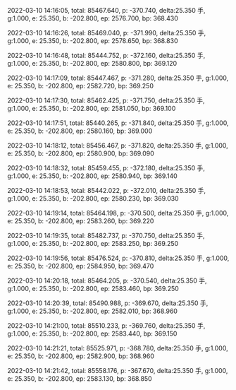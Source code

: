 2022-03-10 14:16:05, total: 85467.640, p: -370.740, delta:25.350 手, g:1.000, e: 25.350, b: -202.800, ep: 2576.700, bp: 368.430

2022-03-10 14:16:26, total: 85469.040, p: -371.990, delta:25.350 手, g:1.000, e: 25.350, b: -202.800, ep: 2578.650, bp: 368.830

2022-03-10 14:16:48, total: 85444.752, p: -372.160, delta:25.350 手, g:1.000, e: 25.350, b: -202.800, ep: 2580.800, bp: 369.120

2022-03-10 14:17:09, total: 85447.467, p: -371.280, delta:25.350 手, g:1.000, e: 25.350, b: -202.800, ep: 2582.720, bp: 369.250

2022-03-10 14:17:30, total: 85462.425, p: -371.750, delta:25.350 手, g:1.000, e: 25.350, b: -202.800, ep: 2581.050, bp: 369.100

2022-03-10 14:17:51, total: 85440.265, p: -371.840, delta:25.350 手, g:1.000, e: 25.350, b: -202.800, ep: 2580.160, bp: 369.000

2022-03-10 14:18:12, total: 85456.467, p: -371.820, delta:25.350 手, g:1.000, e: 25.350, b: -202.800, ep: 2580.900, bp: 369.090

2022-03-10 14:18:32, total: 85459.455, p: -372.180, delta:25.350 手, g:1.000, e: 25.350, b: -202.800, ep: 2580.940, bp: 369.140

2022-03-10 14:18:53, total: 85442.022, p: -372.010, delta:25.350 手, g:1.000, e: 25.350, b: -202.800, ep: 2580.230, bp: 369.030

2022-03-10 14:19:14, total: 85464.198, p: -370.500, delta:25.350 手, g:1.000, e: 25.350, b: -202.800, ep: 2583.260, bp: 369.220

2022-03-10 14:19:35, total: 85482.737, p: -370.750, delta:25.350 手, g:1.000, e: 25.350, b: -202.800, ep: 2583.250, bp: 369.250

2022-03-10 14:19:56, total: 85476.524, p: -370.810, delta:25.350 手, g:1.000, e: 25.350, b: -202.800, ep: 2584.950, bp: 369.470

2022-03-10 14:20:18, total: 85464.205, p: -370.540, delta:25.350 手, g:1.000, e: 25.350, b: -202.800, ep: 2583.460, bp: 369.250

2022-03-10 14:20:39, total: 85490.988, p: -369.670, delta:25.350 手, g:1.000, e: 25.350, b: -202.800, ep: 2582.010, bp: 368.960

2022-03-10 14:21:00, total: 85510.233, p: -369.760, delta:25.350 手, g:1.000, e: 25.350, b: -202.800, ep: 2583.440, bp: 369.150

2022-03-10 14:21:21, total: 85525.971, p: -368.780, delta:25.350 手, g:1.000, e: 25.350, b: -202.800, ep: 2582.900, bp: 368.960

2022-03-10 14:21:42, total: 85558.176, p: -367.670, delta:25.350 手, g:1.000, e: 25.350, b: -202.800, ep: 2583.130, bp: 368.850